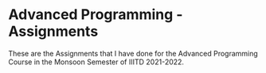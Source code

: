 # Advanced Programming - Assignments

These are the Assignments that I have done for the Advanced Programming Course in the Monsoon Semester of IIITD 2021-2022.
